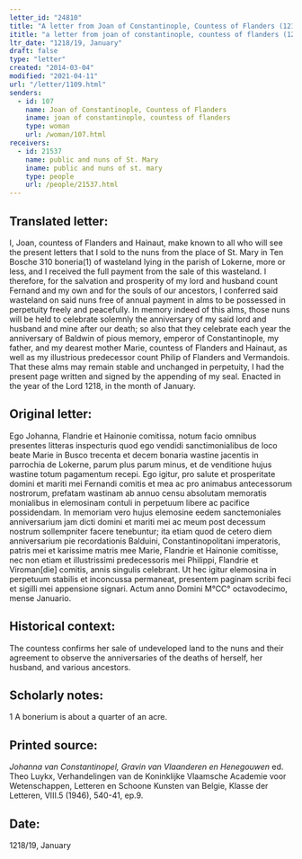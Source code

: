 ```yaml
---
letter_id: "24810"
title: "A letter from Joan of Constantinople, Countess of Flanders (1218/19, January)"
ititle: "a letter from joan of constantinople, countess of flanders (1218/19, january)"
ltr_date: "1218/19, January"
draft: false
type: "letter"
created: "2014-03-04"
modified: "2021-04-11"
url: "/letter/1109.html"
senders:
  - id: 107
    name: Joan of Constantinople, Countess of Flanders
    iname: joan of constantinople, countess of flanders
    type: woman
    url: /woman/107.html
receivers:
  - id: 21537
    name: public and nuns of St. Mary
    iname: public and nuns of st. mary
    type: people
    url: /people/21537.html
---
```

<h2> Translated letter:</h2>I, Joan, countess of Flanders and Hainaut, make known to all who will see the present letters that  I sold to the nuns from the place of St. Mary in Ten Bosche 310 boneria(1) of wasteland lying in the parish of Lokerne, more or less, and I received the full payment from the sale of this wasteland.  I therefore, for the salvation and prosperity of my lord and husband count Fernand and my own and for the souls of our ancestors, I conferred said wasteland on said nuns free of annual payment in alms to be possessed in perpetuity freely and peacefully.  In memory indeed of this alms, those nuns will be held to celebrate solemnly the anniversary of my said lord and husband and mine after our death; so also that they celebrate each year the anniversary of Baldwin of pious memory, emperor of Constantinople, my father, and my dearest mother Marie, countess of Flanders and Hainaut, as well as my illustrious predecessor count Philip of Flanders and Vermandois.
That these alms may remain stable and unchanged in perpetuity, I had the present page written and signed by the appending of my seal.
Enacted in the year of the Lord 1218, in the month of January.
<h2 class="mt-4"> Original letter:</h2>Ego Johanna, Flandrie et Hainonie comitissa, notum facio omnibus presentes litteras inspecturis quod ego vendidi sanctimonialibus de loco beate Marie in Busco trecenta et decem bonaria wastine jacentis in parrochia de Lokerne, parum plus parum minus, et de venditione hujus wastine totum pagamentum recepi. Ego igitur, pro salute et prosperitate domini et mariti mei Fernandi comitis et mea ac pro animabus antecessorum nostrorum, prefatam wastinam ab annuo censu absolutam memoratis monialibus in elemosinam contuli in perpetuum libere ac pacifice possidendam. In memoriam vero hujus elemosine eedem sanctemoniales anniversarium jam dicti domini et mariti mei ac meum post decessum nostrum sollempniter facere tenebuntur; ita etiam quod de cetero diem anniversarium pie recordationis Balduini, Constantinopolitani imperatoris, patris mei et karissime matris mee Marie, Flandrie et Hainonie comitisse, nec non etiam et illustrissimi predecessoris mei Philippi, Flandrie et Viroman[die] comitis, annis singulis celebrant.
Ut hec igitur elemosina in perpetuum stabilis et inconcussa permaneat, presentem paginam scribi feci et sigilli mei appensione signari.
Actum anno Domini M°CC° octavodecimo, mense Januario.
<h2 class="mt-4"> Historical context:</h2>The countess confirms her sale of undeveloped land to the nuns and their agreement to observe the anniversaries of the deaths of herself, her husband, and various ancestors.
<h2 class="mt-4"> Scholarly notes:</h2>1 A bonerium is about a quarter of an acre.
<h2 class="mt-4"> Printed source:</h2><p><em>Johanna van Constantinopel, Gravin van Vlaanderen en Henegouwen</em> ed. Theo Luykx, Verhandelingen van de Koninklijke Vlaamsche Academie voor Wetenschappen, Letteren en Schoone Kunsten van Belgie, Klasse der Letteren, VIII.5 (1946), 540-41, ep.9.</p><h2 class="mt-4"> Date:</h2>1218/19, January